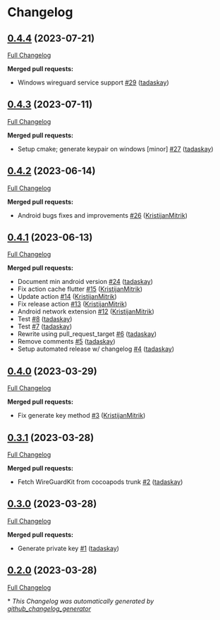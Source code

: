 # Changelog

## [0.4.4](https://github.com/mysteriumnetwork/wireguard_dart/tree/0.4.4) (2023-07-21)

[Full Changelog](https://github.com/mysteriumnetwork/wireguard_dart/compare/0.4.3...0.4.4)

**Merged pull requests:**

- Windows wireguard service support [\#29](https://github.com/mysteriumnetwork/wireguard_dart/pull/29) ([tadaskay](https://github.com/tadaskay))

## [0.4.3](https://github.com/mysteriumnetwork/wireguard_dart/tree/0.4.3) (2023-07-11)

[Full Changelog](https://github.com/mysteriumnetwork/wireguard_dart/compare/0.4.2...0.4.3)

**Merged pull requests:**

- Setup cmake; generate keypair on windows \[minor\] [\#27](https://github.com/mysteriumnetwork/wireguard_dart/pull/27) ([tadaskay](https://github.com/tadaskay))

## [0.4.2](https://github.com/mysteriumnetwork/wireguard_dart/tree/0.4.2) (2023-06-14)

[Full Changelog](https://github.com/mysteriumnetwork/wireguard_dart/compare/0.4.1...0.4.2)

**Merged pull requests:**

- Android bugs fixes and improvements [\#26](https://github.com/mysteriumnetwork/wireguard_dart/pull/26) ([KristijanMitrik](https://github.com/KristijanMitrik))

## [0.4.1](https://github.com/mysteriumnetwork/wireguard_dart/tree/0.4.1) (2023-06-13)

[Full Changelog](https://github.com/mysteriumnetwork/wireguard_dart/compare/0.4.0...0.4.1)

**Merged pull requests:**

- Document min android version [\#24](https://github.com/mysteriumnetwork/wireguard_dart/pull/24) ([tadaskay](https://github.com/tadaskay))
- Fix action cache flutter [\#15](https://github.com/mysteriumnetwork/wireguard_dart/pull/15) ([KristijanMitrik](https://github.com/KristijanMitrik))
- Update action [\#14](https://github.com/mysteriumnetwork/wireguard_dart/pull/14) ([KristijanMitrik](https://github.com/KristijanMitrik))
- Fix release action [\#13](https://github.com/mysteriumnetwork/wireguard_dart/pull/13) ([KristijanMitrik](https://github.com/KristijanMitrik))
- Android network extension [\#12](https://github.com/mysteriumnetwork/wireguard_dart/pull/12) ([KristijanMitrik](https://github.com/KristijanMitrik))
- Test [\#8](https://github.com/mysteriumnetwork/wireguard_dart/pull/8) ([tadaskay](https://github.com/tadaskay))
- Test [\#7](https://github.com/mysteriumnetwork/wireguard_dart/pull/7) ([tadaskay](https://github.com/tadaskay))
- Rewrite using pull\_request\_target [\#6](https://github.com/mysteriumnetwork/wireguard_dart/pull/6) ([tadaskay](https://github.com/tadaskay))
- Remove comments [\#5](https://github.com/mysteriumnetwork/wireguard_dart/pull/5) ([tadaskay](https://github.com/tadaskay))
- Setup automated release w/ changelog [\#4](https://github.com/mysteriumnetwork/wireguard_dart/pull/4) ([tadaskay](https://github.com/tadaskay))

## [0.4.0](https://github.com/mysteriumnetwork/wireguard_dart/tree/0.4.0) (2023-03-29)

[Full Changelog](https://github.com/mysteriumnetwork/wireguard_dart/compare/0.3.1...0.4.0)

**Merged pull requests:**

- Fix generate key method [\#3](https://github.com/mysteriumnetwork/wireguard_dart/pull/3) ([KristijanMitrik](https://github.com/KristijanMitrik))

## [0.3.1](https://github.com/mysteriumnetwork/wireguard_dart/tree/0.3.1) (2023-03-28)

[Full Changelog](https://github.com/mysteriumnetwork/wireguard_dart/compare/0.3.0...0.3.1)

**Merged pull requests:**

- Fetch WireGuardKit from cocoapods trunk [\#2](https://github.com/mysteriumnetwork/wireguard_dart/pull/2) ([tadaskay](https://github.com/tadaskay))

## [0.3.0](https://github.com/mysteriumnetwork/wireguard_dart/tree/0.3.0) (2023-03-28)

[Full Changelog](https://github.com/mysteriumnetwork/wireguard_dart/compare/0.2.0...0.3.0)

**Merged pull requests:**

- Generate private key [\#1](https://github.com/mysteriumnetwork/wireguard_dart/pull/1) ([tadaskay](https://github.com/tadaskay))

## [0.2.0](https://github.com/mysteriumnetwork/wireguard_dart/tree/0.2.0) (2023-03-28)

[Full Changelog](https://github.com/mysteriumnetwork/wireguard_dart/compare/5d119fbd55a82c3a776bcc39e0bf58a78a881c51...0.2.0)



\* *This Changelog was automatically generated by [github_changelog_generator](https://github.com/github-changelog-generator/github-changelog-generator)*
